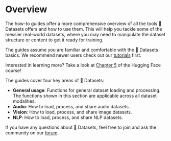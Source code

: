 # Overview

The how-to guides offer a more comprehensive overview of all the tools 🤗 Datasets offers and how to use them. This will help you tackle some of the messier real-world datasets, where you may need to manipulate the dataset structure or content to get it ready for training.

The guides assume you are familiar and comfortable with the 🤗 Datasets basics. We recommend newer users check out our [tutorials](tutorial) first.

<Tip>

Interested in learning more? Take a look at [Chapter 5](https://huggingface.co/course/chapter5/1?fw=pt) of the Hugging Face course!

</Tip>

The guides cover four key areas of 🤗 Datasets:

- **General usage**: Functions for general dataset loading and processing. The functions shown in this section are applicable across all dataset modalities.
- **Audio**: How to load, process, and share audio datasets.
- **Vision**: How to load, process, and share image datasets.
- **NLP**: How to load, process, and share NLP datasets.

If you have any questions about 🤗 Datasets, feel free to join and ask the community on our [forum](https://discuss.huggingface.co/c/datasets/10).
